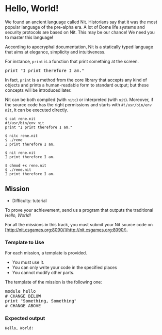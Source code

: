# Hello, World!

We found an ancient language called Nit. Historians say that it was the most popular language of the pre-alpha era.
A lot of Dome life systems and security protocols are based on Nit. This may be our chance!
We need you to master this language!

According to apocryphal documentation, Nit is a statically typed language that aims at elegance, simplicity and intuitiveness.

For instance, `print` is a function that print something at the screen.

<pre class="hl">print <span class="hl str">&quot;I print therefore I am.&quot;</span>
</pre>


In fact, `print` is a method from the core library that accepts any kind of objects and prints a human-readable form to standard output; but these concepts will be introduced later.

Nit can be both compiled (with `nitc`) or interpreted (with `nit`).
Moreover, if the source code has the right permissions and starts with `#!/usr/bin/env nit`, it can be executed directly.

	$ cat rene.nit
	#!/usr/bin/env nit
	print "I print therefore I am."

	$ nitc rene.nit
	$ ./rene
	I print therefore I am.

	$ nit rene.nit
	I print therefore I am.

	$ chmod +x rene.nit
	$ ./rene.nit
	I print therefore I am.

## Mission

* Difficulty: tutorial

To prove your achievement, send us a program that outputs the traditional *Hello, World!*

For all the missions in this track, you must submit your Nit source code on [http://nit.csgames.org:8090/](http://nit.csgames.org:8090/).

### Template to Use

For each mission, a template is provided.

* You must use it.
* You can only write your code in the specified places
* You cannot modify other parts.

The template of the mission is the following one:

<pre class="hl"><span class="hl kwa">module</span> hello
<span class="hl slc"># CHANGE BELOW</span>
print <span class="hl str">&quot;Something, Something&quot;</span>
<span class="hl slc"># CHANGE ABOVE</span>
</pre>

### Expected output

	Hello, World!

